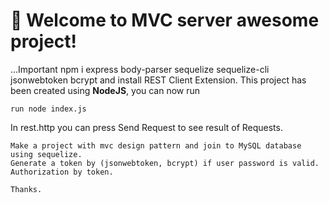 # 🚀 Welcome to MVC server awesome project!

...Important npm i express body-parser sequelize sequelize-cli jsonwebtoken bcrypt
    and install REST Client Extension.
This project has been created using **NodeJS**, you can now run

```
run node index.js
```

In rest.http you can press Send Request to see result of Requests.

```
Make a project with mvc design pattern and join to MySQL database using sequelize.
Generate a token by (jsonwebtoken, bcrypt) if user password is valid.
Authorization by token.

Thanks.